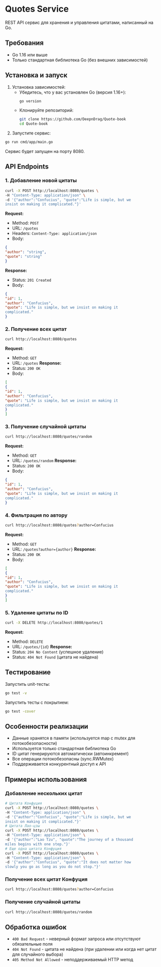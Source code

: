 # Quotes Service
REST API сервис для хранения и управления цитатами, написанный на
Go.
## Требования
- Go 1.16 или выше
- Только стандартная библиотека Go (без внешних зависимостей)
## Установка и запуск
1. Установка зависимостей:
   - Убедитесь, что у вас установлен Go (версия 1.16+):
     ```bash
     go version
     ```
   - Клонируйте репозиторий:
     ```bash
     git clone https://github.com/DeepnDrag/Quote-book
     cd Quote-book
     ```
2. Запустите сервис:
```bash
go run cmd/app/main.go
```
Сервис будет запущен на порту 8080.
## API Endpoints
### 1. Добавление новой цитаты
```bash
curl -X POST http://localhost:8080/quotes \
-H "Content-Type: application/json" \
-d '{"author":"Confucius", "quote":"Life is simple, but we
insist on making it complicated."}'
```
**Request:**
- Method: `POST`
- URL: `/quotes`
- Headers: `Content-Type: application/json`
- Body:
```json
{
"author": "string",
"quote": "string"
}
```
**Response:**
- Status: `201 Created`
- Body:
```json
{
"id": 1,
"author": "Confucius",
"quote": "Life is simple, but we insist on making it
complicated."
}
```
### 2. Получение всех цитат
```bash
curl http://localhost:8080/quotes
```
**Request:**
- Method: `GET`
- URL: `/quotes`
**Response:**
- Status: `200 OK`
- Body:
```json
[
{
"id": 1,
"author": "Confucius",
"quote": "Life is simple, but we insist on making it
complicated."
}
]
```
### 3. Получение случайной цитаты
```bash
curl http://localhost:8080/quotes/random
```
**Request:**
- Method: `GET`
- URL: `/quotes/random`
**Response:**
- Status: `200 OK`
- Body:
```json
{
"id": 1,
"author": "Confucius",
"quote": "Life is simple, but we insist on making it
complicated."
}
```
### 4. Фильтрация по автору
```bash
curl http://localhost:8080/quotes?author=Confucius
```
**Request:**
- Method: `GET`
- URL: `/quotes?author={author}`
**Response:**
- Status: `200 OK`
- Body:
```json
[
{
"id": 1,
"author": "Confucius",
"quote": "Life is simple, but we insist on making it
complicated."
}
]
```
### 5. Удаление цитаты по ID
```bash
curl -X DELETE http://localhost:8080/quotes/1
```
**Request:**
- Method: `DELETE`
- URL: `/quotes/{id}`
**Response:**
- Status: `204 No Content` (успешное удаление)
- Status: `404 Not Found` (цитата не найдена)
## Тестирование
Запустить unit-тесты:
```bash
go test -v
```
Запустить тесты с покрытием:
```bash
go test -cover
```
## Особенности реализации
- Данные хранятся в памяти (используется map с mutex для
потокобезопасности)
- Используется только стандартная библиотека Go
- ID цитат генерируются автоматически (автоинкремент)
- Все операции потокобезопасны (sync.RWMutex)
- Поддерживается конкурентный доступ к API
## Примеры использования
### Добавление нескольких цитат
```bash
# Цитата Конфуция
curl -X POST http://localhost:8080/quotes \
-H "Content-Type: application/json" \
-d '{"author":"Confucius", "quote":"Life is simple, but we
insist on making it complicated."}'
# Цитата Лао-цзы
curl -X POST http://localhost:8080/quotes \
-H "Content-Type: application/json" \
-d '{"author":"Lao Tzu", "quote":"The journey of a thousand
miles begins with one step."}'
# Еще одна цитата Конфуция
curl -X POST http://localhost:8080/quotes \
-H "Content-Type: application/json" \
-d '{"author":"Confucius", "quote":"It does not matter how
slowly you go as long as you do not stop."}'
```
### Получение всех цитат Конфуция
```bash
curl http://localhost:8080/quotes?author=Confucius
```
### Получение случайной цитаты
```bash
curl http://localhost:8080/quotes/random
```
## Обработка ошибок
- `400 Bad Request` - неверный формат запроса или отсутствуют
обязательные поля
- `404 Not Found` - цитата не найдена (при удалении или когда нет
цитат для случайного выбора)
- `405 Method Not Allowed` - неподдерживаемый HTTP метод
